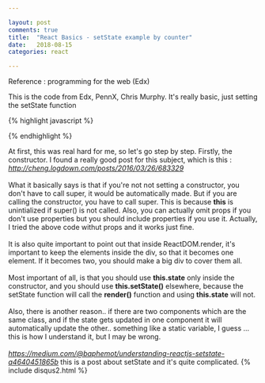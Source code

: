 ```yaml
---

layout: post
comments: true
title:  "React Basics - setState example by counter"
date:   2018-08-15
categories: react

---
```


Reference : programming for the web (Edx)

This is the code from Edx, PennX, Chris Murphy. 
It's really basic, just setting the setState function

{% highlight javascript %}
<body>
<div id='container'></div>
<script type="text/jsx">
class Counter extends React.Component {
  constructor(props) {
    super(props);
	this.state = {count: 0 };
  }
  
  incrementCount() { // callback function
    this.setState( { 
	  count: this.state.count + 1;
	});
  }
  
  render() { // invoked when setState is called
    return (
	  <div> Count: { this.state.count}
	  <button type="button"
	      onClick={ this.incrementCount.binde(this); } >
		  Increment
	  </button>
	  <div>
	);
  }
};

ReactDOM.render(
  <div>
    <Counter />
  </div>,
  document.getElementById('container')
);
</script>
</body>
{% endhighlight %}

At first, this was real hard for me, so let's go step by step.
Firstly, the constructor. I found a really good post for this subject,
which is this : <br> <i>http://cheng.logdown.com/posts/2016/03/26/683329</i>
<br><br>
What it basically says is that if you're not not setting a constructor,
you don't have to call super, it would be automatically made.
But if you are calling the constructor, you have to call super.
This is because <b>this</b> is unintialized if super() is not called.
Also, you can actually omit props if you don't use properties but you should 
include properties if you use it. Actually, I tried the above code withut props 
and it works just fine.
<br><br>
It is also quite important to point out that inside ReactDOM.render, 
it's important to keep the elements inside the div, so that it becomes one element.
If it becomes two, you should make a big div to cover them all.
<br><br>
Most important of all, is that you should use <b>this.state</b> only inside the constructor,
and you should use <b>this.setState()</b> elsewhere,
because the setState function will call the <b>render()</b> function and using <b>this.state</b> will not.
<br><br>
Also, there is another reason.. if there are two components which are the same class, 
and if the state gets updated in one component it will automatically update the other.. 
something like a static variable, I guess ... this is how I understand it, but I may be wrong.
<br><br>
<i>https://medium.com/@baphemot/understanding-reactjs-setstate-a4640451865b</i>
 this is a post about setState and it's quite complicated. 
{% include disqus2.html %}